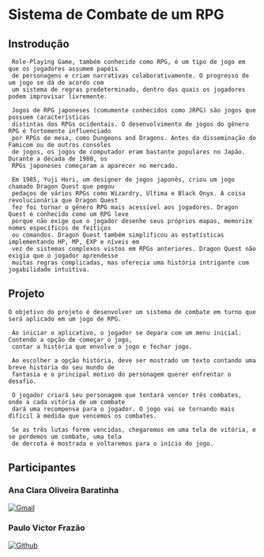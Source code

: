 # Sistema de Combate de um RPG

    
## Instrodução
 
     Role-Playing Game, também conhecido como RPG, é um tipo de jogo em que os jogadores assumem papéis 
     de personagens e criam narrativas colaborativamente. O progresso de um jogo se dá de acordo com 
     um sistema de regras predeterminado, dentro das quais os jogadores podem improvisar livremente. 
    
     Jogos de RPG japoneses (comumente conhecidos como JRPG) são jogos que possuem características 
     distintas dos RPGs ocidentais. O desenvolvimento de jogos do gênero RPG é fortemente influenciado 
     por RPGs de mesa, como Dungeons and Dragons. Antes da disseminação do Famicom ou de outros consoles 
     de jogos, os jogos de computador eram bastante populares no Japão. Durante a década de 1980, os 
     RPGs japoneses começaram a aparecer no mercado. 
    
     Em 1985, Yuji Hori, um designer de jogos japonês, criou um jogo chamado Dragon Quest que pegou 
     pedaços de vários RPGs como Wizardry, Ultima e Black Onyx. A coisa revolucionária que Dragon Quest 
     fez foi tornar o gênero RPG mais acessível aos jogadores. Dragon Quest é conhecido como um RPG leve 
     porque não exige que o jogador desenhe seus próprios mapas, memorize nomes específicos de feitiços 
     ou comandos. Dragon Quest também simplificou as estatísticas implementando HP, MP, EXP e níveis em 
     vez de sistemas complexos vistos em RPGs anteriores. Dragon Quest não exigia que o jogador aprendesse 
     muitas regras complicadas, mas oferecia uma história intrigante com jogabilidade intuitiva.


## Projeto 

    O objetivo do projeto é desenvolver um sistema de combate em turno que será aplicado em um jogo de RPG.

     Ao iniciar o aplicativo, o jogador se depara com um menu inicial. Contendo a opção de começar o jogo, 
     contar a história que envolve o jogo e fechar jogo.

     Ao escolher a opção história, deve ser mostrado um texto contando uma breve história do seu mundo de 
     fantasia e o principal motivo do personagem querer enfrentar o desafio.

     O jogador criará seu personagem que tentará vencer três combates, onde a cada vitória de um combate 
     dará uma recompensa para o jogador. O jogo vai se tornando mais difícil à medida que vencemos os combates.

     Se as três lutas forem vencidas, chegaremos em uma tela de vitória, e se perdemos um combate, uma tela 
     de derrota é mostrada e voltaremos para o início do jogo.


## Participantes

### Ana Clara Oliveira Baratinha 

[![Gmail](https://img.shields.io/badge/Gmail-D14836?style=for-the-badge&logo=gmail&logoColor=white)](mailto:)

### Paulo Victor Frazão 

[![Github](https://img.shields.io/badge/GitHub-100000?style=for-the-badge&logo=github&logoColor=white)](https://github.com/Pvictorfrazao) 
